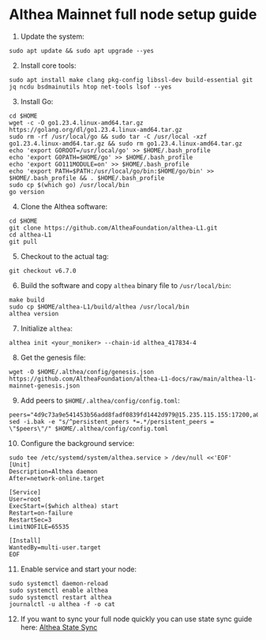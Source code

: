 # Althea Mainnet full node setup guide

1. Update the system:
```
sudo apt update && sudo apt upgrade --yes
```
2. Install core tools:
```
sudo apt install make clang pkg-config libssl-dev build-essential git jq ncdu bsdmainutils htop net-tools lsof --yes
```
3. Install Go:
```
cd $HOME
wget -c -O go1.23.4.linux-amd64.tar.gz https://golang.org/dl/go1.23.4.linux-amd64.tar.gz
sudo rm -rf /usr/local/go && sudo tar -C /usr/local -xzf go1.23.4.linux-amd64.tar.gz && sudo rm go1.23.4.linux-amd64.tar.gz
echo 'export GOROOT=/usr/local/go' >> $HOME/.bash_profile
echo 'export GOPATH=$HOME/go' >> $HOME/.bash_profile
echo 'export GO111MODULE=on' >> $HOME/.bash_profile
echo 'export PATH=$PATH:/usr/local/go/bin:$HOME/go/bin' >> $HOME/.bash_profile && . $HOME/.bash_profile
sudo cp $(which go) /usr/local/bin
go version
```
4. Clone the Althea software:
```
cd $HOME
git clone https://github.com/AltheaFoundation/althea-L1.git
cd althea-L1
git pull
```
5. Checkout to the actual tag:
```
git checkout v6.7.0
```
6. Build the software and copy ``althea`` binary file to ``/usr/local/bin``:
```
make build
sudo cp $HOME/althea-L1/build/althea /usr/local/bin
althea version
```
7. Initialize ``althea``:
```
althea init <your_moniker> --chain-id althea_417834-4
```
8. Get the genesis file:
```
wget -O $HOME/.althea/config/genesis.json https://github.com/AltheaFoundation/althea-L1-docs/raw/main/althea-l1-mainnet-genesis.json
```
9. Add peers to ``$HOME/.althea/config/config.toml``:
```
peers="4d9c73a9e541453b56add8fadf0839fd1442d979@15.235.115.155:17200,a0eca501485cc74e0568973ef502d05023f6500d@158.247.226.255:17200,ab9a9e6ea747839652dfe4480e66a5eb78a385e8@51.81.167.60:17200"
sed -i.bak -e "s/^persistent_peers *=.*/persistent_peers = \"$peers\"/" $HOME/.althea/config/config.toml
```
10. Configure the background service:
```
sudo tee /etc/systemd/system/althea.service > /dev/null <<'EOF'
[Unit]
Description=Althea daemon
After=network-online.target

[Service]
User=root
ExecStart=($which althea) start
Restart=on-failure
RestartSec=3
LimitNOFILE=65535

[Install]
WantedBy=multi-user.target
EOF
```
11.  Enable service and start your node:
```
sudo systemctl daemon-reload
sudo systemctl enable althea
sudo systemctl restart althea
journalctl -u althea -f -o cat
```
12. If you want to sync your full node quickly you can use state sync guide here: [Althea State Sync](https://github.com/mediumwe11/Althea-Mainnet-Guides/blob/main/statesync.md)
